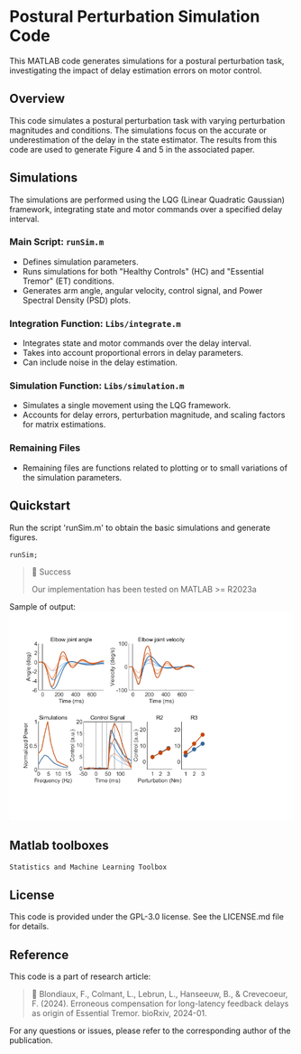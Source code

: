 # Postural Perturbation Simulation Code

This MATLAB code generates simulations for a postural perturbation task, investigating the impact of delay estimation errors on motor control.

## Overview

This code simulates a postural perturbation task with varying perturbation magnitudes and conditions. The simulations focus on the accurate or underestimation of the delay in the state estimator. The results from this code are used to generate Figure 4 and 5 in the associated paper.

## Simulations

The simulations are performed using the LQG (Linear Quadratic Gaussian) framework, integrating state and motor commands over a specified delay interval.

### Main Script: `runSim.m`

- Defines simulation parameters.
- Runs simulations for both "Healthy Controls" (HC) and "Essential Tremor" (ET) conditions.
- Generates arm angle, angular velocity, control signal, and Power Spectral Density (PSD) plots.

### Integration Function: `Libs/integrate.m`

- Integrates state and motor commands over the delay interval.
- Takes into account proportional errors in delay parameters.
- Can include noise in the delay estimation.

### Simulation Function: `Libs/simulation.m`

- Simulates a single movement using the LQG framework.
- Accounts for delay errors, perturbation magnitude, and scaling factors for matrix estimations.

### Remaining Files

- Remaining files are functions related to plotting or to small variations of the simulation parameters.

## Quickstart
Run the script 'runSim.m' to obtain the basic simulations and generate figures.

```
runSim; 
```

> 🚧 Success
> 
> Our implementation has been tested on MATLAB >= R2023a

Sample of output:
![runSim](https://github.com/fblondiaux/ErroneousDelayCompensationET/blob/main/Figures/runSim.png)

## Matlab toolboxes

    Statistics and Machine Learning Toolbox

## License

This code is provided under the GPL-3.0 license. See the LICENSE.md file for details.

## Reference
This code is a part of research article:  
> 🥈 Blondiaux, F., Colmant, L., Lebrun, L., Hanseeuw, B., & Crevecoeur, F. (2024). Erroneous compensation for long-latency feedback delays as origin of Essential Tremor. bioRxiv, 2024-01.

For any questions or issues, please refer to the corresponding author of the publication.

